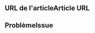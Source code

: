 <!---
Welcome to the Office Add-ins documentation repository.

To report an issue with the Office-Add-ins documentation, please provide the article URL and describe the issue below. Alternatively, if you want to submit a pull request with your recommended documentation changes, we will review your contributions and update our documentation accordingly.

If your issue is not related to the Office Add-ins documentation, please post it to one of the following channels instead:

- To ask a question about using the Office.js API, post your question to Stack Overflow and tag it with the "office-js" tag (http://stackoverflow.com/questions/tagged/office-js).

- To report an issue with the Office.js API or platform, create the issue in the OfficeDev/office-js repository (https://github.com/OfficeDev/office-js), which members of the product team monitor for customer-reported issues.

- To submit a feature request for the Office.js API or platform, post your idea to our User Voice page (https://officespdev.uservoice.com/), or if the feature request already exists there, add your vote for it.
-->

<!--- Provide a general summary of the documentation issue in the Title above -->

## <a name="article-url"></a><span data-ttu-id="01cf5-101">URL de l'article</span><span class="sxs-lookup"><span data-stu-id="01cf5-101">Article URL</span></span>
<!-- Provide the URL of the article that this documentation issue relates to -->

## <a name="issue"></a><span data-ttu-id="01cf5-102">Problème</span><span class="sxs-lookup"><span data-stu-id="01cf5-102">Issue</span></span>
<!-- Provide a thorough description of the documentation issue -->
